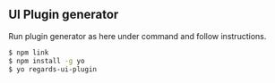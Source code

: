 ## UI Plugin generator

Run plugin generator as here under command and follow instructions.

```bash
$ npm link
$ npm install -g yo
$ yo regards-ui-plugin
```